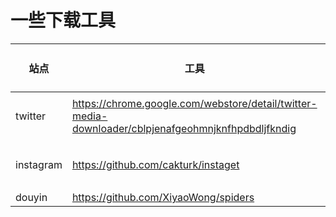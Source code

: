# 一些下载工具

| 站点      | 工具                                                                                                | GO 版本 |
| --------- | --------------------------------------------------------------------------------------------------- | ------- |
| twitter   | https://chrome.google.com/webstore/detail/twitter-media-downloader/cblpjenafgeohmnjknfhpdbdljfkndig | 单元格  |
| instagram | https://github.com/cakturk/instaget                                                                 | 单元格  |
| douyin    | https://github.com/XiyaoWong/spiders                                                                | -       |

